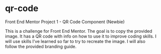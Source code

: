 # qr-code
Front End Mentor Project 1 - QR Code Component (Newbie)

This is a challenge for Front End Mentor.  The goal is to copy the provided image.  It has a QR code with info on how to use it to improve coding skills.  I will use skills I've learned so far to try to recreate the image.  I will also follow the provided branding guide.
